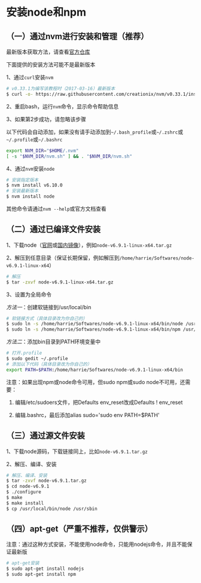 # 安装node和npm

## （一）通过nvm进行安装和管理（推荐）

最新版本获取方法，请查看[官方仓库](https://github.com/creationix/nvm)

下面提供的安装方法可能不是最新版本

1、通过`curl`安装`nvm`

```bash
# v0.33.1为编写该教程时（2017-03-16）最新版本
$ curl -o- https://raw.githubusercontent.com/creationix/nvm/v0.33.1/install.sh | bash
```

2、重启bash，运行`nvm`命令，显示命令帮助信息

3、如果第2步成功，请忽略该步骤

以下代码会自动添加，如果没有请手动添加到`~/.bash_profile`或`~/.zshrc`或`~/.profile`或`~/.bashrc`

```bash
export NVM_DIR="$HOME/.nvm"
[ -s "$NVM_DIR/nvm.sh" ] && . "$NVM_DIR/nvm.sh"
```

4、通过`nvm`安装`node`

```bash
# 安装指定版本
$ nvm install v6.10.0
# 安装最新版本
$ nvm install node
```

其他命令请通过`nvm --help`或官方文档查看

## （二）通过已编译文件安装

1、下载node（[官网](https://nodejs.org/en/download/current/)或[国内镜像](https://cnpmjs.org/mirrors/node)），例如`node-v6.9.1-linux-x64.tar.gz`

2、解压到任意目录（保证长期保留，例如解压到`/home/harrie/Softwares/node-v6.9.1-linux-x64`）

```bash
# 解压
$ tar -zxvf node-v6.9.1-linux-x64.tar.gz
```

3、设置为全局命令

*方法一*：创建软链接到/usr/local/bin

```bash
# 软链接方式（具体目录改为你自己的）
$ sudo ln -s /home/harrie/Softwares/node-v6.9.1-linux-x64/bin/node /usr/local/bin/node
$ sudo ln -s /home/harrie/Softwares/node-v6.9.1-linux-x64/bin/npm /usr/local/bin/npm
```

*方法二*：添加bin目录到PATH环境变量中

```bash
# 打开.profile
$ sudo gedit ~/.profile
# 添加以下代码（具体目录改为你自己的）
export PATH=$PATH:/home/harrie/Softwares/node-v6.9.1-linux-x64/bin
```

注意：如果出现npm或node命令可用，但sudo npm或sudo node不可用，还需要：

1. 编辑/etc/sudoers文件，把Defaults  env_reset改成Defaults ! env_reset

2. 编辑.bashrc，最后添加alias sudo='sudo env PATH=$PATH'

## （三）通过源文件安装

1、下载node源码，下载链接同上，比如`node-v6.9.1.tar.gz`

2、解压、编译、安装

```bash
# 解压、编译、安装
$ tar -zxvf node-v6.9.1.tar.gz
$ cd node-v6.9.1
$ ./configure
$ make
$ make install
$ cp /usr/local/bin/node /usr/sbin
```

## （四）apt-get（严重不推荐，仅供警示）

注意：通过这种方式安装，不能使用node命令，只能用nodejs命令，并且不能保证最新版

```bash
# apt-get安装
$ sudo apt-get install nodejs
$ sudo apt-get install npm
```